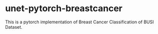 # unet-pytorch-breastcancer
This is a pytorch implementation of Breast Cancer Classification of BUSI Dataset.
